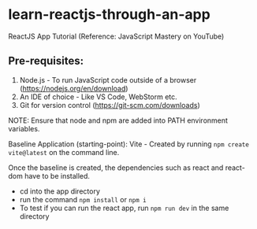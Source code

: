 # learn-reactjs-through-an-app
ReactJS App Tutorial (Reference: JavaScript Mastery on YouTube)

## Pre-requisites:
1. Node.js - To run JavaScript code outside of a browser (https://nodejs.org/en/download)
2. An IDE of choice - Like VS Code, WebStorm etc.
3. Git for version control (https://git-scm.com/downloads)

NOTE: Ensure that node and npm are added into PATH environment variables.

Baseline Application (starting-point): Vite - Created by running `npm create vite@latest` on the command line.

Once the baseline is created, the dependencies such as react and react-dom have to be installed.
  - cd into the app directory
  - run the command `npm install` or `npm i`
  - To test if you can run the react app, run `npm run dev` in the same directory